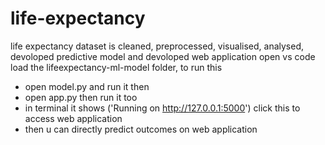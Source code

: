 # life-expectancy
life expectancy dataset is cleaned, preprocessed, visualised, analysed, devoloped predictive model and devoloped web application
open vs code load the lifeexpectancy-ml-model folder, to run this 
- open model.py and run it then 
- open app.py then run it too 
- in terminal it shows ('Running on http://127.0.0.1:5000') click this to access web application
- then u can directly predict outcomes on web application

